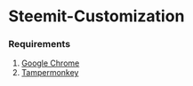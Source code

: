 Steemit-Customization
===================

### Requirements

1. [Google Chrome](https://www.google.de/chrome/browser/desktop/index.html)
2. [Tampermonkey](https://chrome.google.com/webstore/detail/tampermonkey/dhdgffkkebhmkfjojejmpbldmpobfkfo?hl=de)
